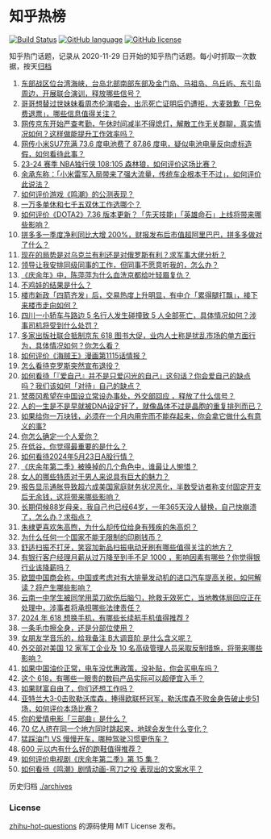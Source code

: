 # 知乎热榜
[![Build Status](https://github.com/ToWeLong/zhihu-hot-questions/workflows/CI/badge.svg)](https://github.com/ToWeLong/zhihu-hot-questions/actions)
[![GitHub language](https://img.shields.io/badge/language-golang-orange.svg)](https://golang.org/)
[![GitHub license](https://img.shields.io/github/license/ToWeLong/zhihu-hot-questions)](https://github.com/ToWeLong/zhihu-hot-questions/blob/main/LICENSE)

知乎热门话题，记录从 2020-11-29 日开始的知乎热门话题。每小时抓取一次数据，按天[归档](./archives)

<!-- BEGIN -->

1. [东部战区位台湾海峡，台岛北部南部东部及金门岛、马祖岛、乌丘屿、东引岛周边，开展联合演训，释放哪些信号？](https://www.zhihu.com/question/656891760)
1. [哥哥想替过世妹妹看周杰伦演唱会，出示死亡证明后仍遭拒，大麦致歉「已免费退票」，哪些信息值得关注？](https://www.zhihu.com/question/656808528)
1. [网传京东开始严查考勤，午休时间减半不得熄灯，解散工作无关群聊，真实情况如何？这样做能提升工作效率吗？](https://www.zhihu.com/question/656810291)
1. [网传小米SU7充满 73.6 度电池费了 87.86 度电，疑似电池电量反向虚标造假，如何看待此事？](https://www.zhihu.com/question/656798335)
1. [23-24 赛季 NBA独行侠 108:105 森林狼，如何评价这场比赛？](https://www.zhihu.com/question/656891995)
1. [余承东称：「小米雷军入局带来了强大流量，传统车企根本干不过」，如何评价此说法？](https://www.zhihu.com/question/656704553)
1. [如何评价游戏《鸣潮》的公测表现？](https://www.zhihu.com/question/656895902)
1. [一万多单休和七千五双休工作选哪个？](https://www.zhihu.com/question/656679465)
1. [如何评价《DOTA2》7.36 版本更新？「先天技能」「英雄命石」上线将带来哪些影响？](https://www.zhihu.com/question/656893532)
1. [拼多多一季度净利同比大增 200%，财报发布后市值超阿里巴巴，拼多多做对了什么？](https://www.zhihu.com/question/656839001)
1. [现在的局势是对乌克兰有利还是对俄罗斯有利？求军事大佬分析？](https://www.zhihu.com/question/656704306)
1. [领导让我安排同级同事的工作，但同事不愿意听我的，怎么办？](https://www.zhihu.com/question/656140293)
1. [《庆余年》中，陈萍萍为什么血洗京都给叶轻眉复仇？](https://www.zhihu.com/question/360728977)
1. [不鸡娃的结果是什么？](https://www.zhihu.com/question/656634739)
1. [楼市新政「四箭齐发」后，交易热度上升明显，有中介「累得腿打飘」，接下来楼市走向如何？](https://www.zhihu.com/question/656681643)
1. [四川一小轿车与路边 5 名行人发生碰撞致 5 人全部死亡，具体情况如何？涉事司机将受到什么处罚？](https://www.zhihu.com/question/656693812)
1. [多家出版社联合抵制京东 618 图书大促，业内人士称是扰乱市场的单方面行为，具体情况如何？你怎么看？](https://www.zhihu.com/question/656688865)
1. [如何评价《海贼王》漫画第1115话情报？](https://www.zhihu.com/question/656745303)
1. [怎么看待克罗斯突然宣布退役？](https://www.zhihu.com/question/656718845)
1. [如何看待「『爱自己』并不是只爱闪光的自己」这句话？你会爱自己的缺点吗？我们该如何「对待」自己的缺点？](https://www.zhihu.com/question/656804861)
1. [梵蒂冈希望在中国设立常设办事处，外交部回应 ，释放了什么信号？](https://www.zhihu.com/question/656815350)
1. [人的一生是不是早就被DNA设定好了，就像晶体不过是晶胞的重复排列而已？](https://www.zhihu.com/question/656205188)
1. [如果给你一万块钱，必须在一个月内用完而不能存起来，你会拿它做什么有意义的事?](https://www.zhihu.com/question/656675448)
1. [你怎么确定一个人爱你？](https://www.zhihu.com/question/653478620)
1. [在低谷，你觉得最重要的是什么？](https://www.zhihu.com/question/653264154)
1. [如何看待2024年5月23日A股行情？](https://www.zhihu.com/question/656702601)
1. [《庆余年第二季》被换掉的几个角色中，谁最让人惋惜？](https://www.zhihu.com/question/656309128)
1. [女人的哪些特质对于男人来说具有巨大的魅力？](https://www.zhihu.com/question/653080356)
1. [报告显示通胀导致超六成美国家庭财务状况恶化，半数受访者称支付固定开支后无余钱，这将带来哪些影响？](https://www.zhihu.com/question/656783911)
1. [长期伺候88岁母亲，我自己也已经64岁，一年365天没人替换，自己快崩溃了，怎么办？求指点？](https://www.zhihu.com/question/654369349)
1. [朱棣更喜欢朱高煦，为什么却传位给身有残疾的朱高炽？](https://www.zhihu.com/question/500567127)
1. [为什么任何一个国家不能无限制的印刷钱币？](https://www.zhihu.com/question/37591383)
1. [舒适扫振不打牙，笑容加新品扫振电动牙刷有哪些值得关注的地方？](https://www.zhihu.com/question/656825209)
1. [有银行客户经理月薪从过万降至到手不足 1000 ，影响因素有哪些？你觉得银行业该降薪吗？](https://www.zhihu.com/question/656797343)
1. [欧盟中国商会称，中国或考虑对有大排量发动机的进口汽车提高关税，如何解读？将产生哪些影响？](https://www.zhihu.com/question/656819868)
1. [云南一中学生被同学用菜刀砍伤后脑勺，抢救无效死亡，当地教体局回应正在处理中，涉事者将承担哪些法律责任？](https://www.zhihu.com/question/656807833)
1. [2024 年 618 想换手机，有哪些长续航手机值得推荐 ?](https://www.zhihu.com/question/656809456)
1. [一条毛巾擦全身，还是分部位使用？](https://www.zhihu.com/question/656825836)
1. [女朋友学音乐的，给我备注 B大调音阶 是什么含义呢？](https://www.zhihu.com/question/656232225)
1. [外交部对美国 12 家军工企业及 10 名高级管理人员采取反制措施，将带来哪些影响？](https://www.zhihu.com/question/656820607)
1. [如果中国油价正常，电车没优惠政策，没补贴，你会买电车吗？](https://www.zhihu.com/question/656499165)
1. [这个 618，有哪些一眼贵的数码产品实际可以超便宜入手？](https://www.zhihu.com/question/656591682)
1. [如果财富自由了，你们还想工作吗？](https://www.zhihu.com/question/656813761)
1. [亚特兰大3-0击败勒沃库森，捧得欧联杯冠军，勒沃库森不败金身告破止步51场，如何评价本场比赛？](https://www.zhihu.com/question/656860236)
1. [你的爱情电影「三部曲」是什么？](https://www.zhihu.com/question/656062432)
1. [70 亿人挤在同一个地方同时跳起来，地球会发生什么变化？](https://www.zhihu.com/question/655343414)
1. [猛踩油门 VS 慢慢开车，哪种驾驶习惯更伤车？](https://www.zhihu.com/question/656520879)
1. [600 元以内有什么好的跑鞋值得推荐？](https://www.zhihu.com/question/653270290)
1. [如何评价电视剧《庆余年第二季》第 15 集？](https://www.zhihu.com/question/656827204)
1. [如何看待《鸣潮》剧情动画-弯刀之役 表现出的文案水平？](https://www.zhihu.com/question/656785599)

<!-- END -->

历史归档 [./archives](./archives)


### License
[zhihu-hot-questions](https://github.com/towelong/zhihu-hot-questions) 的源码使用 MIT License 发布。